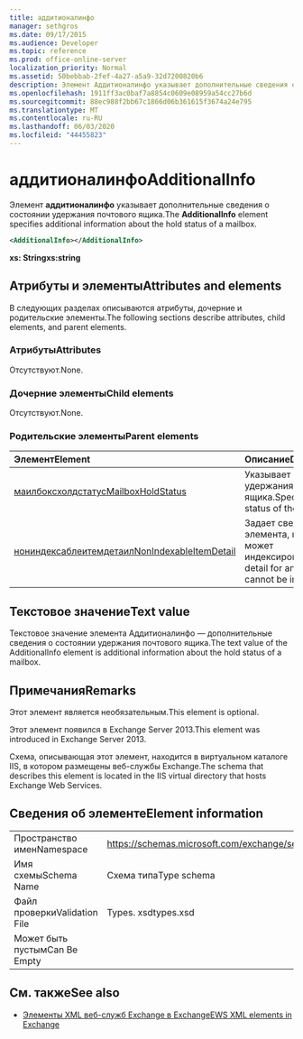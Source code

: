 ```yaml
---
title: аддитионалинфо
manager: sethgros
ms.date: 09/17/2015
ms.audience: Developer
ms.topic: reference
ms.prod: office-online-server
localization_priority: Normal
ms.assetid: 50bebbab-2fef-4a27-a5a9-32d7200820b6
description: Элемент Аддитионалинфо указывает дополнительные сведения о состоянии удержания почтового ящика.
ms.openlocfilehash: 1911ff3ac0baf7a8854c0609e08959a54cc27b6d
ms.sourcegitcommit: 88ec988f2bb67c1866d06b361615f3674a24e795
ms.translationtype: MT
ms.contentlocale: ru-RU
ms.lasthandoff: 06/03/2020
ms.locfileid: "44455823"
---
```

# <a name="additionalinfo"></a><span data-ttu-id="c8ed0-103">аддитионалинфо</span><span class="sxs-lookup"><span data-stu-id="c8ed0-103">AdditionalInfo</span></span>

<span data-ttu-id="c8ed0-104">Элемент **аддитионалинфо** указывает дополнительные сведения о состоянии удержания почтового ящика.</span><span class="sxs-lookup"><span data-stu-id="c8ed0-104">The **AdditionalInfo** element specifies additional information about the hold status of a mailbox.</span></span> 
  
```XML
<AdditionalInfo></AdditionalInfo>
```

 <span data-ttu-id="c8ed0-105">**xs: String**</span><span class="sxs-lookup"><span data-stu-id="c8ed0-105">**xs:string**</span></span>
## <a name="attributes-and-elements"></a><span data-ttu-id="c8ed0-106">Атрибуты и элементы</span><span class="sxs-lookup"><span data-stu-id="c8ed0-106">Attributes and elements</span></span>

<span data-ttu-id="c8ed0-107">В следующих разделах описываются атрибуты, дочерние и родительские элементы.</span><span class="sxs-lookup"><span data-stu-id="c8ed0-107">The following sections describe attributes, child elements, and parent elements.</span></span>
  
### <a name="attributes"></a><span data-ttu-id="c8ed0-108">Атрибуты</span><span class="sxs-lookup"><span data-stu-id="c8ed0-108">Attributes</span></span>

<span data-ttu-id="c8ed0-109">Отсутствуют.</span><span class="sxs-lookup"><span data-stu-id="c8ed0-109">None.</span></span>
  
### <a name="child-elements"></a><span data-ttu-id="c8ed0-110">Дочерние элементы</span><span class="sxs-lookup"><span data-stu-id="c8ed0-110">Child elements</span></span>

<span data-ttu-id="c8ed0-111">Отсутствуют.</span><span class="sxs-lookup"><span data-stu-id="c8ed0-111">None.</span></span>
  
### <a name="parent-elements"></a><span data-ttu-id="c8ed0-112">Родительские элементы</span><span class="sxs-lookup"><span data-stu-id="c8ed0-112">Parent elements</span></span>

|<span data-ttu-id="c8ed0-113">**Элемент**</span><span class="sxs-lookup"><span data-stu-id="c8ed0-113">**Element**</span></span>|<span data-ttu-id="c8ed0-114">**Описание**</span><span class="sxs-lookup"><span data-stu-id="c8ed0-114">**Description**</span></span>|
|:-----|:-----|
|[<span data-ttu-id="c8ed0-115">маилбоксхолдстатус</span><span class="sxs-lookup"><span data-stu-id="c8ed0-115">MailboxHoldStatus</span></span>](mailboxholdstatus.md) <br/> |<span data-ttu-id="c8ed0-116">Указывает состояние удержания почтового ящика.</span><span class="sxs-lookup"><span data-stu-id="c8ed0-116">Specifies the hold status of the mailbox.</span></span>  <br/> |
|[<span data-ttu-id="c8ed0-117">нониндексаблеитемдетаил</span><span class="sxs-lookup"><span data-stu-id="c8ed0-117">NonIndexableItemDetail</span></span>](nonindexableitemdetail.md) <br/> |<span data-ttu-id="c8ed0-118">Задает сведения для элемента, который не может индексироваться.</span><span class="sxs-lookup"><span data-stu-id="c8ed0-118">Specifies detail for an item that cannot be indexed.</span></span>  <br/> |
   
## <a name="text-value"></a><span data-ttu-id="c8ed0-119">Текстовое значение</span><span class="sxs-lookup"><span data-stu-id="c8ed0-119">Text value</span></span>

<span data-ttu-id="c8ed0-120">Текстовое значение элемента Аддитионалинфо — дополнительные сведения о состоянии удержания почтового ящика.</span><span class="sxs-lookup"><span data-stu-id="c8ed0-120">The text value of the AdditionalInfo element is additional information about the hold status of a mailbox.</span></span>
  
## <a name="remarks"></a><span data-ttu-id="c8ed0-121">Примечания</span><span class="sxs-lookup"><span data-stu-id="c8ed0-121">Remarks</span></span>

<span data-ttu-id="c8ed0-122">Этот элемент является необязательным.</span><span class="sxs-lookup"><span data-stu-id="c8ed0-122">This element is optional.</span></span>
  
<span data-ttu-id="c8ed0-123">Этот элемент появился в Exchange Server 2013.</span><span class="sxs-lookup"><span data-stu-id="c8ed0-123">This element was introduced in Exchange Server 2013.</span></span>
  
<span data-ttu-id="c8ed0-124">Схема, описывающая этот элемент, находится в виртуальном каталоге IIS, в котором размещены веб-службы Exchange.</span><span class="sxs-lookup"><span data-stu-id="c8ed0-124">The schema that describes this element is located in the IIS virtual directory that hosts Exchange Web Services.</span></span>
  
## <a name="element-information"></a><span data-ttu-id="c8ed0-125">Сведения об элементе</span><span class="sxs-lookup"><span data-stu-id="c8ed0-125">Element information</span></span>

|||
|:-----|:-----|
|<span data-ttu-id="c8ed0-126">Пространство имен</span><span class="sxs-lookup"><span data-stu-id="c8ed0-126">Namespace</span></span>  <br/> |https://schemas.microsoft.com/exchange/services/2006/types  <br/> |
|<span data-ttu-id="c8ed0-127">Имя схемы</span><span class="sxs-lookup"><span data-stu-id="c8ed0-127">Schema Name</span></span>  <br/> |<span data-ttu-id="c8ed0-128">Схема типа</span><span class="sxs-lookup"><span data-stu-id="c8ed0-128">Type schema</span></span>  <br/> |
|<span data-ttu-id="c8ed0-129">Файл проверки</span><span class="sxs-lookup"><span data-stu-id="c8ed0-129">Validation File</span></span>  <br/> |<span data-ttu-id="c8ed0-130">Types. xsd</span><span class="sxs-lookup"><span data-stu-id="c8ed0-130">types.xsd</span></span>  <br/> |
|<span data-ttu-id="c8ed0-131">Может быть пустым</span><span class="sxs-lookup"><span data-stu-id="c8ed0-131">Can Be Empty</span></span>  <br/> ||
   
## <a name="see-also"></a><span data-ttu-id="c8ed0-132">См. также</span><span class="sxs-lookup"><span data-stu-id="c8ed0-132">See also</span></span>

- [<span data-ttu-id="c8ed0-133">Элементы XML веб-служб Exchange в Exchange</span><span class="sxs-lookup"><span data-stu-id="c8ed0-133">EWS XML elements in Exchange</span></span>](ews-xml-elements-in-exchange.md)

